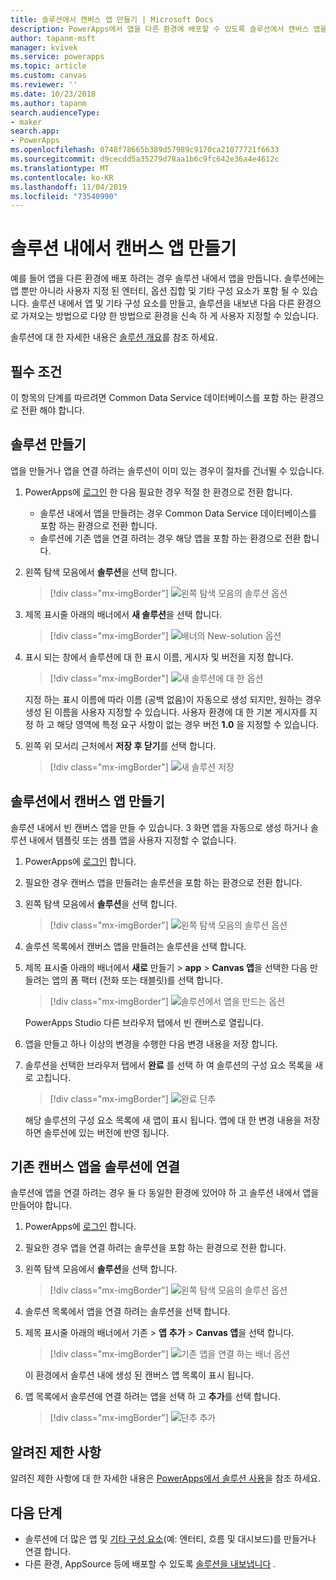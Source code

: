 ```yaml
---
title: 솔루션에서 캔버스 앱 만들기 | Microsoft Docs
description: PowerApps에서 앱을 다른 환경에 배포할 수 있도록 솔루션에서 캔버스 앱을 만듭니다.
author: tapanm-msft
manager: kvivek
ms.service: powerapps
ms.topic: article
ms.custom: canvas
ms.reviewer: ''
ms.date: 10/23/2018
ms.author: tapanm
search.audienceType:
- maker
search.app:
- PowerApps
ms.openlocfilehash: 0748f78665b389d57989c9170ca21077721f6633
ms.sourcegitcommit: d9cecdd5a35279d78aa1b6c9fc642e36a4e4612c
ms.translationtype: MT
ms.contentlocale: ko-KR
ms.lasthandoff: 11/04/2019
ms.locfileid: "73540990"
---
```

# <a name="create-a-canvas-app-from-within-a-solution"></a>솔루션 내에서 캔버스 앱 만들기

예를 들어 앱을 다른 환경에 배포 하려는 경우 솔루션 내에서 앱을 만듭니다. 솔루션에는 앱 뿐만 아니라 사용자 지정 된 엔터티, 옵션 집합 및 기타 구성 요소가 포함 될 수 있습니다. 솔루션 내에서 앱 및 기타 구성 요소를 만들고, 솔루션을 내보낸 다음 다른 환경으로 가져오는 방법으로 다양 한 방법으로 환경을 신속 하 게 사용자 지정할 수 있습니다.

솔루션에 대 한 자세한 내용은 [솔루션 개요](../common-data-service/solutions-overview.md)를 참조 하세요.

## <a name="prerequisite"></a>필수 조건

이 항목의 단계를 따르려면 Common Data Service 데이터베이스를 포함 하는 환경으로 전환 해야 합니다.

## <a name="create-a-solution"></a>솔루션 만들기

앱을 만들거나 앱을 연결 하려는 솔루션이 이미 있는 경우이 절차를 건너뛸 수 있습니다.

1. PowerApps에 [로그인](https://make.powerapps.com?utm_source=padocs&utm_medium=linkinadoc&utm_campaign=referralsfromdoc) 한 다음 필요한 경우 적절 한 환경으로 전환 합니다.

    - 솔루션 내에서 앱을 만들려는 경우 Common Data Service 데이터베이스를 포함 하는 환경으로 전환 합니다.
    - 솔루션에 기존 앱을 연결 하려는 경우 해당 앱을 포함 하는 환경으로 전환 합니다.

1. 왼쪽 탐색 모음에서 **솔루션**을 선택 합니다.

    > [!div class="mx-imgBorder"]
    > ![왼쪽 탐색 모음의 솔루션 옵션](./media/add-app-solution/left-nav.png "왼쪽 탐색 모음의 솔루션 옵션")

1. 제목 표시줄 아래의 배너에서 **새 솔루션**을 선택 합니다.

    > [!div class="mx-imgBorder"]
    > ![배너의 New-solution 옵션](./media/add-app-solution/banner-new-solution.png "배너의 New-solution 옵션")

1. 표시 되는 창에서 솔루션에 대 한 표시 이름, 게시자 및 버전을 지정 합니다.

    > [!div class="mx-imgBorder"]
    > ![새 솔루션에 대 한 옵션](./media/add-app-solution/configure-new-solution.png "새 솔루션에 대 한 옵션")

    지정 하는 표시 이름에 따라 이름 (공백 없음)이 자동으로 생성 되지만, 원하는 경우 생성 된 이름을 사용자 지정할 수 있습니다. 사용자 환경에 대 한 기본 게시자를 지정 하 고 해당 영역에 특정 요구 사항이 없는 경우 버전 **1.0** 을 지정할 수 있습니다.

1. 왼쪽 위 모서리 근처에서 **저장 후 닫기**를 선택 합니다.

    > [!div class="mx-imgBorder"]
    > ![새 솔루션 저장](./media/add-app-solution/save-new-solution.png "새 솔루션 저장")

## <a name="create-a-canvas-app-in-a-solution"></a>솔루션에서 캔버스 앱 만들기

솔루션 내에서 빈 캔버스 앱을 만들 수 있습니다. 3 화면 앱을 자동으로 생성 하거나 솔루션 내에서 템플릿 또는 샘플 앱을 사용자 지정할 수 없습니다.

1. PowerApps에 [로그인](https://make.powerapps.com?utm_source=padocs&utm_medium=linkinadoc&utm_campaign=referralsfromdoc) 합니다.

1. 필요한 경우 캔버스 앱을 만들려는 솔루션을 포함 하는 환경으로 전환 합니다.

1. 왼쪽 탐색 모음에서 **솔루션**을 선택 합니다.

    > [!div class="mx-imgBorder"]
    > ![왼쪽 탐색 모음의 솔루션 옵션](./media/add-app-solution/left-nav.png "왼쪽 탐색 모음의 솔루션 옵션")

1. 솔루션 목록에서 캔버스 앱을 만들려는 솔루션을 선택 합니다.

1. 제목 표시줄 아래의 배너에서 **새로** 만들기  > **app**  > **Canvas 앱**을 선택한 다음 만들려는 앱의 폼 팩터 (전화 또는 태블릿)를 선택 합니다.

    > [!div class="mx-imgBorder"]
    > ![솔루션에서 앱을 만드는 옵션](./media/add-app-solution/new-option.png "솔루션에서 앱을 만드는 옵션")

    PowerApps Studio 다른 브라우저 탭에서 빈 캔버스로 열립니다.

1. 앱을 만들고 하나 이상의 변경을 수행한 다음 변경 내용을 저장 합니다.

1. 솔루션을 선택한 브라우저 탭에서 **완료** 를 선택 하 여 솔루션의 구성 요소 목록을 새로 고칩니다.

    > [!div class="mx-imgBorder"]
    > ![완료 단추](./media/add-app-solution/done-button.png "완료 단추")

    해당 솔루션의 구성 요소 목록에 새 앱이 표시 됩니다. 앱에 대 한 변경 내용을 저장 하면 솔루션에 있는 버전에 반영 됩니다.

## <a name="link-an-existing-canvas-app-to-a-solution"></a>기존 캔버스 앱을 솔루션에 연결

솔루션에 앱을 연결 하려는 경우 둘 다 동일한 환경에 있어야 하 고 솔루션 내에서 앱을 만들어야 합니다.

1. PowerApps에 [로그인](https://make.powerapps.com?utm_source=padocs&utm_medium=linkinadoc&utm_campaign=referralsfromdoc) 합니다.

1. 필요한 경우 앱을 연결 하려는 솔루션을 포함 하는 환경으로 전환 합니다.

1. 왼쪽 탐색 모음에서 **솔루션**을 선택 합니다.

    > [!div class="mx-imgBorder"]
    > ![왼쪽 탐색 모음의 솔루션 옵션](./media/add-app-solution/left-nav.png "왼쪽 탐색 모음의 솔루션 옵션")

1. 솔루션 목록에서 앱을 연결 하려는 솔루션을 선택 합니다.

1. 제목 표시줄 아래의 배너에서 기존  > **앱** **추가**  > **Canvas 앱**을 선택 합니다.

    > [!div class="mx-imgBorder"]
    > ![기존 앱을 연결 하는 배너 옵션](./media/add-app-solution/add-existing.png "기존 앱을 연결 하는 배너 옵션")

    이 환경에서 솔루션 내에 생성 된 캔버스 앱 목록이 표시 됩니다.

1. 앱 목록에서 솔루션에 연결 하려는 앱을 선택 하 고 **추가**를 선택 합니다.

    > [!div class="mx-imgBorder"]
    > ![단추 추가](./media/add-app-solution/add-button.png "단추 추가")

## <a name="known-limitations"></a>알려진 제한 사항

알려진 제한 사항에 대 한 자세한 내용은 [PowerApps에서 솔루션 사용](../common-data-service/use-solution-explorer.md#known-limitations)을 참조 하세요. 

## <a name="next-steps"></a>다음 단계

- 솔루션에 더 많은 앱 및 [기타 구성 요소](../common-data-service/use-solution-explorer.md)(예: 엔터티, 흐름 및 대시보드)를 만들거나 연결 합니다.
- 다른 환경, AppSource 등에 배포할 수 있도록 [솔루션을 내보냅니다](../common-data-service/import-update-export-solutions.md) .
